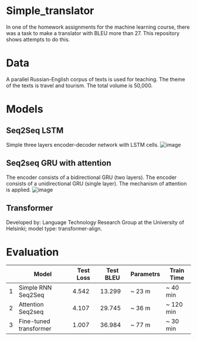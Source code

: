 # Simple_translator
In one of the homework assignments for the machine learning course, there was a task to make a translator with BLEU more than 27. This repository shows attempts to do this.
# Data
A parallel Russian-English corpus of texts is used for teaching. The theme of the texts is travel and tourism. The total volume is 50,000.
# Models
## Seq2Seq LSTM
Simple three layers encoder-decoder network with LSTM cells.
![image](https://github.com/Timmy-Max/Simple_translator/assets/51882110/67ebb67b-99b5-4469-a5e6-3951e6fe7750)
## Seq2seq GRU with attention
The encoder consists of a bidirectional GRU (two layers). The encoder consists of a unidirectional GRU (single layer). The mechanism of attention is applied.
![image](https://github.com/Timmy-Max/Simple_translator/assets/51882110/1b8b7dfa-d2d3-4065-b41e-3cd0eacfcb98)
## Transformer
Developed by: Language Technology Research Group at the University of Helsinki; model type: transformer-align.
# Evaluation
|   | Model                     | Test Loss   | Test BLEU | Parametrs | Train Time |
|---|---------------------------|-------------|---------- |-----------|------------|
| 1 | Simple RNN Seq2Seq     | 4.542       | 13.299    | ~ 23 m    | ~ 40 min   |
| 2 | Attention Seq2seq      | 4.107       | 29.745    | ~ 36 m    | ~ 120 min  |
| 3 | Fine-tuned transformer | 1.007       | 36.984    | ~ 77 m    | ~ 30 min   |
